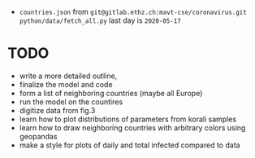 * `countries.json` from `git@gitlab.ethz.ch:mavt-cse/coronavirus.git` `python/data/fetch_all.py`
last day is `2020-05-17`

# TODO

* write a more detailed outline,
* finalize the model and code
* form a list of neighboring countries (maybe all Europe)
* run the model on the countires
* digitize data from fig.3
* learn how to plot distributions of parameters from korali samples
* learn how to draw neighboring countries with arbitrary colors using geopandas
* make a style for plots of daily and total infected compared to data

